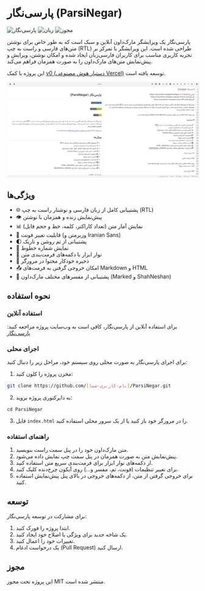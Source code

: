 # پارسی‌نگار (ParsiNegar)

![پارسی‌نگار](https://img.shields.io/badge/ParsiNegar-v1.0-blue)
![زبان](https://img.shields.io/badge/Language-Persian-green)
![مجوز](https://img.shields.io/badge/License-MIT-yellow)

پارسی‌نگار یک ویرایشگر مارک‌داون آنلاین و سبک است که به طور خاص برای نوشتن متن‌های فارسی و راست به چپ (RTL) طراحی شده است. این ویرایشگر با تمرکز بر تجربه کاربری مناسب برای کاربران فارسی‌زبان ایجاد شده و امکان نوشتن، ویرایش و پیش‌نمایش متن‌های مارک‌داون را به صورت همزمان فراهم می‌کند.

این پروژه با کمک [v0 (دستیار هوش مصنوعی Vercel)](https://v0.dev) توسعه یافته است.

![تصویر](pic/screenshot.png)

## ویژگی‌ها

- 🌐 پشتیبانی کامل از زبان فارسی و نوشتار راست به چپ (RTL)
- 👁️ پیش‌نمایش زنده و همزمان با نوشتن
- 📊 نمایش آمار متن (تعداد کاراکتر، کلمه، خط و حجم فایل)
- 🎨 قابلیت تغییر فونت (وزیرمتن و Iranian Sans)
- 🌓 پشتیبانی از تم روشن و تاریک
- 🔢 نمایش شماره خطوط
- 📝 نوار ابزار با دکمه‌های فرمت‌بندی متن
- 💾 ذخیره خودکار محتوا در مرورگر
- 📤 امکان خروجی گرفتن به فرمت‌های Markdown و HTML
- 🔄 پشتیبانی از مفسرهای مختلف مارک‌داون (Marked و ShahNeshan)

## نحوه استفاده

### استفاده آنلاین

برای استفاده آنلاین از پارسی‌نگار، کافی است به وب‌سایت پروژه مراجعه کنید: [پارسی‌نگار](https://alirho.github.io/ParsiNegar)

### اجرای محلی

برای اجرای پارسی‌نگار به صورت محلی روی سیستم خود، مراحل زیر را دنبال کنید:

1. مخزن پروژه را کلون کنید:
```bash
git clone https://github.com/[نام-کاربری-شما]/ParsiNegar.git

```

2. به دایرکتوری پروژه بروید:

```shellscript
cd ParsiNegar
```

3. فایل `index.html` را در مرورگر خود باز کنید یا از یک سرور محلی استفاده کنید.


### راهنمای استفاده

1. متن مارک‌داون خود را در پنل سمت راست بنویسید.
2. پیش‌نمایش متن به صورت همزمان در پنل سمت چپ نمایش داده می‌شود.
3. از دکمه‌های نوار ابزار برای فرمت‌بندی سریع متن استفاده کنید.
4. برای تغییر تنظیمات (فونت، تم، مفسر و...) روی آیکون چرخ‌دنده کلیک کنید.
5. برای خروجی گرفتن از متن، از دکمه‌های خروجی در بالای پنل پیش‌نمایش استفاده کنید.


## توسعه

برای مشارکت در توسعه پارسی‌نگار:

1. ابتدا پروژه را فورک کنید.
2. یک شاخه جدید برای ویژگی یا اصلاح خود ایجاد کنید.
3. تغییرات خود را اعمال کنید.
4. یک درخواست ادغام (Pull Request) ارسال کنید.


## مجوز

این پروژه تحت مجوز MIT منتشر شده است.
